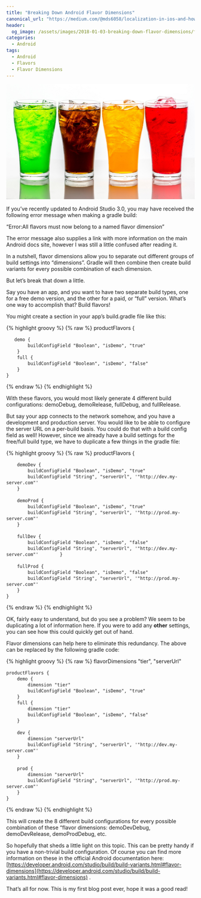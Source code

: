 ```yaml
---
title: "Breaking Down Android Flavor Dimensions"
canonical_url: "https://medium.com/@mds6058/localization-in-ios-and-how-to-make-it-not-suck-3adcbc3ec08f"
header:
  og_image: /assets/images/2018-01-03-breaking-down-flavor-dimensions/flavors.jpeg
categories:
  - Android
tags:
  - Android
  - Flavors
  - Flavor Dimensions
---
```


![](/assets/images/2018-01-03-breaking-down-flavor-dimensions/flavors.jpeg)

If you’ve recently updated to Android Studio 3.0, you may have received the following error message when making a gradle build:

“Error:All flavors must now belong to a named flavor dimension”

The error message also supplies a link with more information on the main Android docs site, however I was still a little confused after reading it.

In a nutshell, flavor dimensions allow you to separate out different groups of build settings into “dimensions”. Gradle will then combine then create build variants for every possible combination of each dimension.

But let’s break that down a little.

Say you have an app, and you want to have two separate build types, one for a free demo version, and the other for a paid, or “full” version. What’s one way to accomplish that? Build flavors!

You might create a section in your app’s build.gradle file like this:

{% highlight groovy %}
{% raw %}
    productFlavors {
     
       demo {
            buildConfigField "Boolean", "isDemo", "true"
        }
        full {
            buildConfigField "Boolean", "isDemo", "false"
        }
    }
{% endraw %}
{% endhighlight %}

With these flavors, you would most likely generate 4 different build configurations: demoDebug, demoRelease, fullDebug, and fullRelease.

But say your app connects to the network somehow, and you have a development and production server. You would like to be able to configure the server URL on a per-build basis. You could do that with a build config field as well! However, since we already have a build settings for the free/full build type, we have to duplicate a few things in the gradle file:

{% highlight groovy %}
{% raw %}
    productFlavors {
       
        demoDev {
            buildConfigField "Boolean", "isDemo", "true"
            buildConfigField "String", "serverUrl", '"http://dev.my-server.com"'
        }
        
        demoProd {
            buildConfigField "Boolean", "isDemo", "true"
            buildConfigField "String", "serverUrl", '"http://prod.my-server.com"'
        }
        
        fullDev {
            buildConfigField "Boolean", "isDemo", "false"
            buildConfigField "String", "serverUrl", '"http://dev.my-server.com"'        }
        
        fullProd {
            buildConfigField "Boolean", "isDemo", "false"
            buildConfigField "String", "serverUrl", '"http://prod.my-server.com"'
        }
    }
{% endraw %}
{% endhighlight %}

OK, fairly easy to understand, but do you see a problem? We seem to be duplicating a lot of information here. If you were to add any **other** settings, you can see how this could quickly get out of hand.

Flavor dimensions can help here to eliminate this redundancy. The above can be replaced by the following gradle code:

{% highlight groovy %}
{% raw %}
    flavorDimensions "tier", "serverUrl"

    productFlavors {
        demo {
            dimension "tier"
            buildConfigField "Boolean", "isDemo", "true"
        }
        full {
            dimension "tier"
            buildConfigField "Boolean", "isDemo", "false"
        }
        
        dev {
            dimension "serverUrl"
            buildConfigField "String", "serverUrl", '"http://dev.my-server.com"'
        }
    
        prod {
            dimension "serverUrl"
            buildConfigField "String", "serverUrl", '"http://prod.my-server.com"'
        }
    }
{% endraw %}
{% endhighlight %}

This will create the 8 different build configurations for every possible combination of these “flavor dimensions: demoDevDebug, demoDevRelease, demoProdDebug, etc.

So hopefully that sheds a little light on this topic. This can be pretty handy if you have a non-trivial build configuration. Of course you can find more information on these in the official Android documentation here: [https://developer.android.com/studio/build/build-variants.html#flavor-dimensions](https://developer.android.com/studio/build/build-variants.html#flavor-dimensions) .

That’s all for now. This is my first blog post ever, hope it was a good read!
